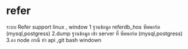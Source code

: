 # refer
ระบบ Refer
support linux , window
1 ฐานข้อมูล referdb_hos ซัพพอร์ต (mysql,postgress) 
2.dump ฐานข้อมูล เข้า server ที่ ซัพพอร์ต  (mysql,postgress) 
3.ลง node กรณี ทำ api ,git bash windown 


